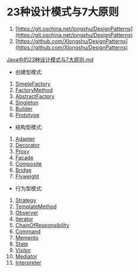 # 23种设计模式与7大原则

1. [https://git.oschina.net/longshu/DesignPatterns](https://git.oschina.net/longshu/DesignPatterns)
2. [https://github.com/Xlongshu/DesignPatterns](https://github.com/Xlongshu/DesignPatterns)

[Java中的23种设计模式与7大原则.md](Java中的23种设计模式与7大原则.md)

- 创建型模式:

1. [SimpleFactory](1.SimpleFactory.md)
2. [FactoryMethod](2.FactoryMethod.md)
3. [AbstractFactory](3.AbstractFactory.md)
4. [Singleton](4.Singleton.md)
5. [Builder](5.Builder.md)
6. [Prototype](6.Prototype.md)

- 结构型模式:

1. [Adapter](7.Adapter.md)
2. [Decorator](8.Decorator.md)
3. [Proxy](9.Proxy.md)
4. [Facade](10.Facade.md)
5. [Composite](11.Composite.md)
6. [Bridge](12.Bridge.md)
7. [Flyweight](13.Flyweight.md)

- 行为型模式:

1. [Strategy](14.Strategy.md)
2. [TemplateMethod](15.TemplateMethod.md)
3. [Observer](16.Observer.md)
4. [Iterator](17.Iterator.md)
5. [ChainOfResponsibility](18.ChainOfResponsibility.md)
6. [Command](19.Command.md)
7. [Memento](20.Memento.md)
8. [State](21.State.md)
9. [Visitor](22.Visitor.md)
10. [Mediator](23.Mediator.md)
11. [Interpreter](24.Interpreter.md)
